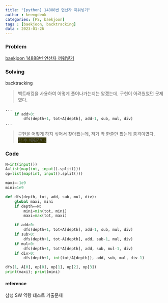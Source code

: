```yaml
---
title: "[python] 14888번 연산자 끼워넣기"
author : keemgdeok
categories: [PS, baekjoon]
tags : [baekjoon, backtracking]
data : 2023-01-26
---
```



### Problem
[baekjoon 14888번 연산자 끼워넣기](https://www.acmicpc.net/problem/14888)



### Solving
backtracking
> 백트래킹을 사용하여 어떻게 풀어나가는지는 알겠는데, 구현이 어려웠었던 문제였다.
  
```py
...
    if add>0:
        dfs(depth+1, tot+A[depth], add-1, sub, mul, div)
...
```
> 구현을 어떻게 하지 싶어서 찾아봤는데, 저거 딱 한줄만 봤는데 충격이였다.  
> <span style="background-color:#333300">한 수 배워간다. </span>


### Code
```py
N=int(input())
A=list(map(int, input().split()))
op=list(map(int, input().split()))

maxi=-1e9
mini=1e9

def dfs(depth, tot, add, sub, mul, div):
    global maxi, mini
    if depth==N:
        mini=min(tot, mini)
        maxi=max(tot, maxi)

    if add>0:
        dfs(depth+1, tot+A[depth], add-1, sub, mul, div)
    if sub>0:
        dfs(depth+1, tot-A[depth], add, sub-1, mul, div)
    if mul>0:
        dfs(depth+1, tot*A[depth], add, sub, mul-1, div)
    if div>0:
        dfs(depth+1, int(tot/A[depth]), add, sub, mul, div-1)

dfs(1, A[0], op[0], op[1], op[2], op[3])
print(maxi); print(mini)

```


#### reference
삼성 SW 역량 테스트 기출문제
